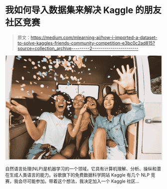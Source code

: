 # 我如何导入数据集来解决 Kaggle 的朋友社区竞赛

> 原文：<https://medium.com/mlearning-ai/how-i-imported-a-dataset-to-solve-kaggles-friends-community-competition-e3bc0c2ad815?source=collection_archive---------2----------------------->

![](img/d1f902e13019e0d3db3d444abe155502.png)

自然语言处理(NLP)是机器学习的一个领域，它具有计算机理解、分析、操纵和潜在生成人类语言的能力。谷歌旗下的免费数据科学网站 Kaggle 有几个 NLP 竞赛，我会尽可能参加。带着这个想法，我决定加入一个 Kaggle 社区…